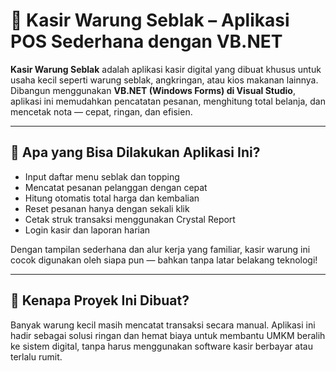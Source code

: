 # 🍲 Kasir Warung Seblak – Aplikasi POS Sederhana dengan VB.NET

**Kasir Warung Seblak** adalah aplikasi kasir digital yang dibuat khusus untuk usaha kecil seperti warung seblak, angkringan, atau kios makanan lainnya.  
Dibangun menggunakan **VB.NET (Windows Forms) di Visual Studio**, aplikasi ini memudahkan pencatatan pesanan, menghitung total belanja, dan mencetak nota — cepat, ringan, dan efisien.

---

## 🚀 Apa yang Bisa Dilakukan Aplikasi Ini?

- Input daftar menu seblak dan topping
- Mencatat pesanan pelanggan dengan cepat
- Hitung otomatis total harga dan kembalian
- Reset pesanan hanya dengan sekali klik
- Cetak struk transaksi menggunakan Crystal Report
- Login kasir dan laporan harian

Dengan tampilan sederhana dan alur kerja yang familiar, kasir warung ini cocok digunakan oleh siapa pun — bahkan tanpa latar belakang teknologi!

---

## 🧠 Kenapa Proyek Ini Dibuat?

Banyak warung kecil masih mencatat transaksi secara manual. Aplikasi ini hadir sebagai solusi ringan dan hemat biaya untuk membantu UMKM beralih ke sistem digital, tanpa harus menggunakan software kasir berbayar atau terlalu rumit.

